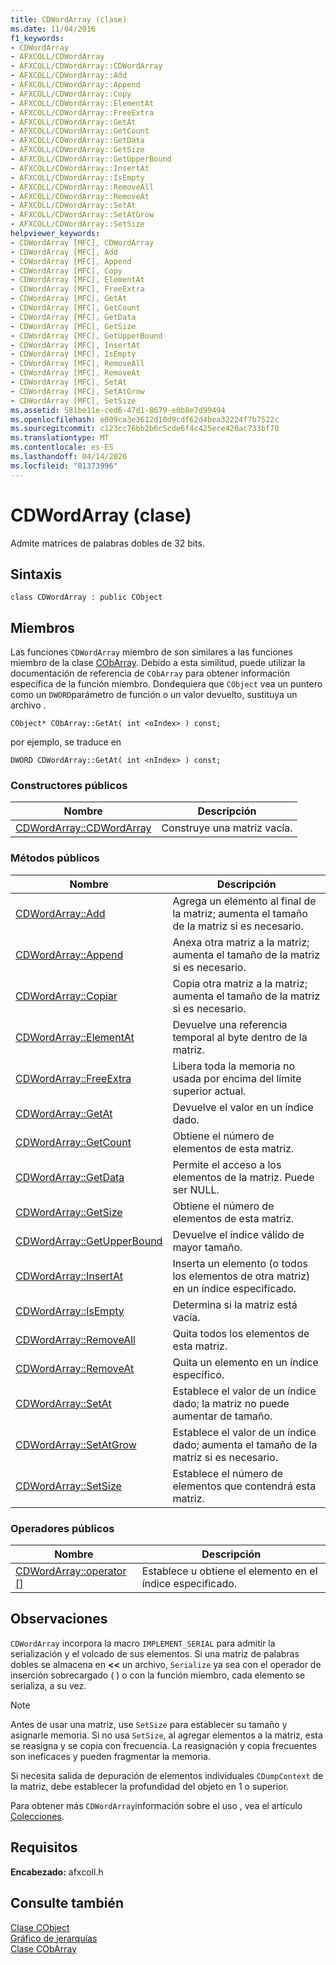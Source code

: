 ```yaml
---
title: CDWordArray (clase)
ms.date: 11/04/2016
f1_keywords:
- CDWordArray
- AFXCOLL/CDWordArray
- AFXCOLL/CDWordArray::CDWordArray
- AFXCOLL/CDWordArray::Add
- AFXCOLL/CDWordArray::Append
- AFXCOLL/CDWordArray::Copy
- AFXCOLL/CDWordArray::ElementAt
- AFXCOLL/CDWordArray::FreeExtra
- AFXCOLL/CDWordArray::GetAt
- AFXCOLL/CDWordArray::GetCount
- AFXCOLL/CDWordArray::GetData
- AFXCOLL/CDWordArray::GetSize
- AFXCOLL/CDWordArray::GetUpperBound
- AFXCOLL/CDWordArray::InsertAt
- AFXCOLL/CDWordArray::IsEmpty
- AFXCOLL/CDWordArray::RemoveAll
- AFXCOLL/CDWordArray::RemoveAt
- AFXCOLL/CDWordArray::SetAt
- AFXCOLL/CDWordArray::SetAtGrow
- AFXCOLL/CDWordArray::SetSize
helpviewer_keywords:
- CDWordArray [MFC], CDWordArray
- CDWordArray [MFC], Add
- CDWordArray [MFC], Append
- CDWordArray [MFC], Copy
- CDWordArray [MFC], ElementAt
- CDWordArray [MFC], FreeExtra
- CDWordArray [MFC], GetAt
- CDWordArray [MFC], GetCount
- CDWordArray [MFC], GetData
- CDWordArray [MFC], GetSize
- CDWordArray [MFC], GetUpperBound
- CDWordArray [MFC], InsertAt
- CDWordArray [MFC], IsEmpty
- CDWordArray [MFC], RemoveAll
- CDWordArray [MFC], RemoveAt
- CDWordArray [MFC], SetAt
- CDWordArray [MFC], SetAtGrow
- CDWordArray [MFC], SetSize
ms.assetid: 581be11e-ced6-47d1-8679-e0b8e7d99494
ms.openlocfilehash: e009ca3e3612d10d9cdf62d4bea32224f7b7522c
ms.sourcegitcommit: c123cc76bb2b6c5cde6f4c425ece420ac733bf70
ms.translationtype: MT
ms.contentlocale: es-ES
ms.lasthandoff: 04/14/2020
ms.locfileid: "81373996"
---
```

# <a name="cdwordarray-class"></a>CDWordArray (clase)

Admite matrices de palabras dobles de 32 bits.

## <a name="syntax"></a>Sintaxis

```
class CDWordArray : public CObject
```

## <a name="members"></a>Miembros

Las funciones `CDWordArray` miembro de son similares a las funciones miembro de la clase [CObArray](../../mfc/reference/cobarray-class.md). Debido a esta similitud, puede utilizar la documentación de referencia de `CObArray` para obtener información específica de la función miembro. Dondequiera que `CObject` vea un puntero como un `DWORD`parámetro de función o un valor devuelto, sustituya un archivo .

`CObject* CObArray::GetAt( int <nIndex> ) const;`

por ejemplo, se traduce en

`DWORD CDWordArray::GetAt( int <nIndex> ) const;`

### <a name="public-constructors"></a>Constructores públicos

|Nombre|Descripción|
|----------|-----------------|
|[CDWordArray::CDWordArray](../../mfc/reference/cobarray-class.md#cobarray)|Construye una matriz vacía.|

### <a name="public-methods"></a>Métodos públicos

|Nombre|Descripción|
|----------|-----------------|
|[CDWordArray::Add](../../mfc/reference/cobarray-class.md#add)|Agrega un elemento al final de la matriz; aumenta el tamaño de la matriz si es necesario.|
|[CDWordArray::Append](../../mfc/reference/cobarray-class.md#append)|Anexa otra matriz a la matriz; aumenta el tamaño de la matriz si es necesario.|
|[CDWordArray::Copiar](../../mfc/reference/cobarray-class.md#copy)|Copia otra matriz a la matriz; aumenta el tamaño de la matriz si es necesario.|
|[CDWordArray::ElementAt](../../mfc/reference/cobarray-class.md#elementat)|Devuelve una referencia temporal al byte dentro de la matriz.|
|[CDWordArray::FreeExtra](../../mfc/reference/cobarray-class.md#freeextra)|Libera toda la memoria no usada por encima del límite superior actual.|
|[CDWordArray::GetAt](../../mfc/reference/cobarray-class.md#getat)|Devuelve el valor en un índice dado.|
|[CDWordArray::GetCount](../../mfc/reference/cobarray-class.md#getcount)|Obtiene el número de elementos de esta matriz.|
|[CDWordArray::GetData](../../mfc/reference/cobarray-class.md#getdata)|Permite el acceso a los elementos de la matriz. Puede ser NULL.|
|[CDWordArray::GetSize](../../mfc/reference/cobarray-class.md#getsize)|Obtiene el número de elementos de esta matriz.|
|[CDWordArray::GetUpperBound](../../mfc/reference/cobarray-class.md#getupperbound)|Devuelve el índice válido de mayor tamaño.|
|[CDWordArray::InsertAt](../../mfc/reference/cobarray-class.md#insertat)|Inserta un elemento (o todos los elementos de otra matriz) en un índice especificado.|
|[CDWordArray::IsEmpty](../../mfc/reference/cobarray-class.md#isempty)|Determina si la matriz está vacía.|
|[CDWordArray::RemoveAll](../../mfc/reference/cobarray-class.md#removeall)|Quita todos los elementos de esta matriz.|
|[CDWordArray::RemoveAt](../../mfc/reference/cobarray-class.md#removeat)|Quita un elemento en un índice específico.|
|[CDWordArray::SetAt](../../mfc/reference/cobarray-class.md#setat)|Establece el valor de un índice dado; la matriz no puede aumentar de tamaño.|
|[CDWordArray::SetAtGrow](../../mfc/reference/cobarray-class.md#setatgrow)|Establece el valor de un índice dado; aumenta el tamaño de la matriz si es necesario.|
|[CDWordArray::SetSize](../../mfc/reference/cobarray-class.md#setsize)|Establece el número de elementos que contendrá esta matriz.|

### <a name="public-operators"></a>Operadores públicos

|Nombre|Descripción|
|----------|-----------------|
|[CDWordArray::operator \[\]](../../mfc/reference/cobarray-class.md#operator_at)|Establece u obtiene el elemento en el índice especificado.|

## <a name="remarks"></a>Observaciones

`CDWordArray` incorpora la macro `IMPLEMENT_SERIAL` para admitir la serialización y el volcado de sus elementos. Si una matriz de palabras dobles se almacena en **<<** un archivo, `Serialize` ya sea con el operador de inserción sobrecargado ( ) o con la función miembro, cada elemento se serializa, a su vez.

> [!NOTE]
> Antes de usar una matriz, use `SetSize` para establecer su tamaño y asignarle memoria. Si no usa `SetSize`, al agregar elementos a la matriz, esta se reasigna y se copia con frecuencia. La reasignación y copia frecuentes son ineficaces y pueden fragmentar la memoria.

Si necesita salida de depuración de elementos individuales `CDumpContext` de la matriz, debe establecer la profundidad del objeto en 1 o superior.

Para obtener más `CDWordArray`información sobre el uso , vea el artículo [Colecciones](../../mfc/collections.md).

## <a name="requirements"></a>Requisitos

**Encabezado:** afxcoll.h

## <a name="see-also"></a>Consulte también

[Clase CObject](../../mfc/reference/cobject-class.md)<br/>
[Gráfico de jerarquías](../../mfc/hierarchy-chart.md)<br/>
[Clase CObArray](../../mfc/reference/cobarray-class.md)
